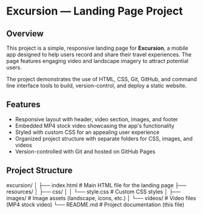 

# Excursion — Landing Page Project

## Overview
This project is a simple, responsive landing page for **Excursion**, a mobile app designed to help users record and share their travel experiences. The page features engaging video and landscape imagery to attract potential users.

The project demonstrates the use of HTML, CSS, Git, GitHub, and command line interface tools to build, version-control, and deploy a static website.

## Features
- Responsive layout with header, video section, images, and footer
- Embedded MP4 stock video showcasing the app's functionality
- Styled with custom CSS for an appealing user experience
- Organized project structure with separate folders for CSS, images, and videos
- Version-controlled with Git and hosted on GitHub Pages

## Project Structure
excursion/
│
├── index.html # Main HTML file for the landing page
├── resources/
│ ├── css/
│ │ └── style.css # Custom CSS styles
│ ├── images/ # Image assets (landscape, icons, etc.)
│ └── videos/ # Video files (MP4 stock video)
└── README.md # Project documentation (this file)

